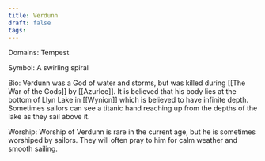 ```yaml
---
title: Verdunn
draft: false
tags:
---
```

Domains: Tempest

Symbol: A swirling spiral

Bio: Verdunn was a God of water and storms, but was killed during [[The War of the Gods]] by [[Azurlee]]. It is believed that his body lies at the bottom of Llyn Lake in [[Wynion]] which is believed to have infinite depth. Sometimes sailors can see a titanic hand reaching up from the depths of the lake as they sail above it. 

Worship: Worship of Verdunn is rare in the current age, but he is sometimes worshiped by sailors. They will often pray to him for calm weather and smooth sailing.